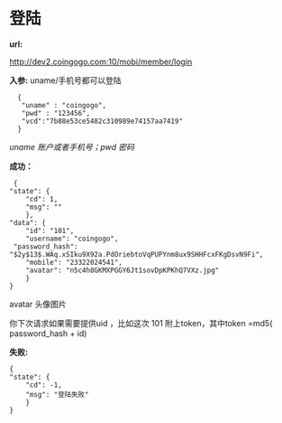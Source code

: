 # 登陆 #

**url:**

  http://dev2.coingogo.com:10/mobi/member/login

**入参:**
uname/手机号都可以登陆

      {
       "uname" : "coingogo",
       "pwd" : "123456",
       "vcd":"7b88e53ce5482c310989e74157aa7419"
      }

*uname 账户或者手机号；pwd 密码*

**成功：**

     {
    "state": {
        "cd": 1,
        "msg": ""
    	},
    "data": {
        "id": "101",
        "username": "coingogo",
	 "password_hash": "$2y$13$.WAq.xSIku9X92a.PdOriebtoVqPUPYnm8ux9SHHFcxFKgDsvN9Fi",
        "mobile": "23322024541",
        "avatar": "n5c4h8GKMXPGGY6Jt1sovDpKPKhQ7VXz.jpg"
    	}
	}


avatar 头像图片

你下次请求如果需要提供uid ，比如这次 101 附上token，其中token
=md5( password_hash + id)

**失败:**
    
    {
    "state": {
        "cd": -1,
        "msg": "登陆失败"
    	}
	}
 